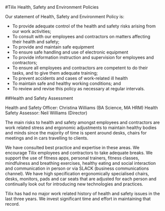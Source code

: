 #Tilix Health, Safety and Environment Policies

Our statement of Health, Safety and Environment Policy is: 

- To provide adequate control of the health and safety risks arising from our work activities;
- To consult with our employees and contractors on matters affecting their health and safety; 
- To provide and maintain safe equipment
- To ensure safe handling and use of electronic equipment
- To provide information instruction and supervision for employees and contractors; 
- To ensure all employees and contractors are competent to do their tasks, and to give them adequate training; 
- To prevent accidents and cases of work-related ill health 
- To maintain safe and healthy working conditions;  and
- To review and revise this policy as necessary at regular intervals.

##Health and Safety Assessment

Health and Safety Officer: Christina Williams (BA Science, MA HRM)
Health Safety Assessor: Neil Williams (Director)

The main risks to health and safety amongst employees and contractors are work related stress and ergonomic adjustments to maintain healthy bodies and minds since the majority of time is spent around desks, chairs for meetings and in cars travelling to clients. 

We have consulted best practice and expertise in these areas. We encourage Tilix employees and contractors to take adequate breaks. We support the use of fitness apps, personal trainers, fitness classes, mindfulness and breathing exercises, healthy eating and social interaction and communication in person or via SLACK (business communications channel). We have high specification ergonomically specialised chairs, desks, monitors, pads and car seats that are adjusted for each person and continually look out for introducing new technologies and practices. 

Tilix has had no major work related history of health and safety issues in the last three years. We invest significant time and effort in maintaining that record.
